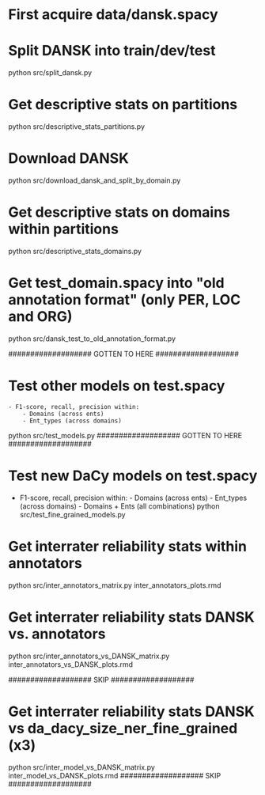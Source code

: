 # First acquire data/dansk.spacy 

# Split DANSK into train/dev/test
python src/split_dansk.py

# Get descriptive stats on partitions
python src/descriptive_stats_partitions.py

# Download DANSK
python src/download_dansk_and_split_by_domain.py

# Get descriptive stats on domains within partitions
python src/descriptive_stats_domains.py

# Get test_domain.spacy into "old annotation format" (only PER, LOC and ORG)
python src/dansk_test_to_old_annotation_format.py

################### GOTTEN TO HERE ################### 
# Test other models on test.spacy
    - F1-score, recall, precision within:
        - Domains (across ents)
        - Ent_types (across domains)
python src/test_models.py 
################### GOTTEN TO HERE ################### 

# Test new DaCy models on test.spacy
- F1-score, recall, precision within:
        - Domains (across ents)
        - Ent_types (across domains)
        - Domains + Ents (all combinations)
python src/test_fine_grained_models.py

# Get interrater reliability stats within annotators
python src/inter_annotators_matrix.py
inter_annotators_plots.rmd

# Get interrater reliability stats DANSK vs. annotators
python src/inter_annotators_vs_DANSK_matrix.py
inter_annotators_vs_DANSK_plots.rmd

################### SKIP ################### 
# Get interrater reliability stats DANSK vs da_dacy_size_ner_fine_grained (x3)
python src/inter_model_vs_DANSK_matrix.py
inter_model_vs_DANSK_plots.rmd
################### SKIP ################### 
